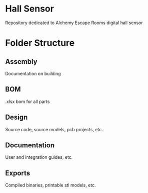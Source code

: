 # Hall Sensor
Repository dedicated to Alchemy Escape Rooms digital hall sensor

# Folder Structure
## Assembly
Documentation on building

## BOM
.xlsx bom for all parts

## Design
Source code, source models, pcb projects, etc.

## Documentation
User and integration guides, etc.

## Exports
Compiled binaries, printable stl models, etc.
